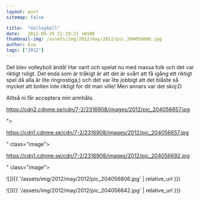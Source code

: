 ```yaml
---
layout: post
sitemap: false

title:  "Volleyboll"
date:   2012-05-25 21:19:21 +0100
thumbnail-img: /assets/img/2012/may/2012/pic_204056806.jpg
author: Eva
tags: ["2012"]
---
```


Det blev volleyboll ändå! Har varit och spelat nu med massa folk och det var riktigt roligt. Det enda som är tråkigt är att det är svårt att få igång ett riktigt spel då alla är lite ringrostiga;) och det var lite jobbigt att det blåste så mycket att bollen inte riktigt for dit man ville! Men annars var det skoj:D

Alltså ni får acceptera min armhåla. 

https://cdn2.cdnme.se/cdn/7-2/2316908/images/2012/pic_204056657.jpg

">

https://cdn1.cdnme.se/cdn/7-2/2316908/images/2012/pic_204056657.jpg

" class="image">

https://cdn1.cdnme.se/cdn/7-2/2316908/images/2012/pic_204056692.jpg

" class="image">

![]({{ '/assets/img/2012/may/2012/pic_204056806.jpg'  | relative_url }})

![]({{ '/assets/img/2012/may/2012/pic_204056842.jpg'  | relative_url }})

